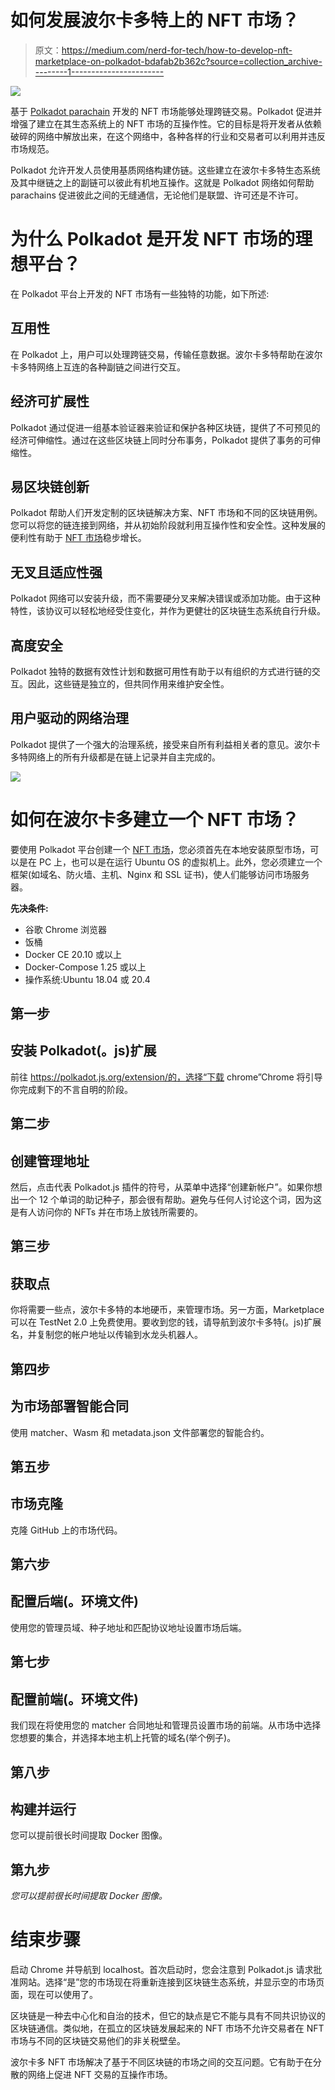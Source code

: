 # 如何发展波尔卡多特上的 NFT 市场？

> 原文：<https://medium.com/nerd-for-tech/how-to-develop-nft-marketplace-on-polkadot-bdafab2b362c?source=collection_archive---------1----------------------->

![](img/c6ad10157cfd8aadca5f5df99c8f7344.png)

基于 [Polkadot parachain](https://www.leewayhertz.com/build-parachain-on-polkadot/) 开发的 NFT 市场能够处理跨链交易。Polkadot 促进并增强了建立在其生态系统上的 NFT 市场的互操作性。它的目标是将开发者从依赖破碎的网络中解放出来，在这个网络中，各种各样的行业和交易者可以利用并违反市场规范。

Polkadot 允许开发人员使用基质网络构建仿链。这些建立在波尔卡多特生态系统及其中继链之上的副链可以彼此有机地互操作。这就是 Polkadot 网络如何帮助 parachains 促进彼此之间的无缝通信，无论他们是联盟、许可还是不许可。

# 为什么 Polkadot 是开发 NFT 市场的理想平台？

在 Polkadot 平台上开发的 NFT 市场有一些独特的功能，如下所述:

## 互用性

在 Polkadot 上，用户可以处理跨链交易，传输任意数据。波尔卡多特帮助在波尔卡多特网络上互连的各种副链之间进行交互。

## 经济可扩展性

Polkadot 通过促进一组基本验证器来验证和保护各种区块链，提供了不可预见的经济可伸缩性。通过在这些区块链上同时分布事务，Polkadot 提供了事务的可伸缩性。

## 易区块链创新

Polkadot 帮助人们开发定制的区块链解决方案、NFT 市场和不同的区块链用例。您可以将您的链连接到网络，并从初始阶段就利用互操作性和安全性。这种发展的便利性有助于 [NFT 市场](https://www.leewayhertz.com/nft-marketplace-development-company/)稳步增长。

## 无叉且适应性强

Polkadot 网络可以安装升级，而不需要硬分叉来解决错误或添加功能。由于这种特性，该协议可以轻松地经受住变化，并作为更健壮的区块链生态系统自行升级。

## 高度安全

Polkadot 独特的数据有效性计划和数据可用性有助于以有组织的方式进行链的交互。因此，这些链是独立的，但共同作用来维护安全性。

## 用户驱动的网络治理

Polkadot 提供了一个强大的治理系统，接受来自所有利益相关者的意见。波尔卡多特网络上的所有升级都是在链上记录并自主完成的。

![](img/b2e9acecd8a3652dd953c15a3d2fba44.png)

# 如何在波尔卡多建立一个 NFT 市场？

要使用 Polkadot 平台创建一个 [NFT 市场](https://www.leewayhertz.com/nft-marketplace/)，您必须首先在本地安装原型市场，可以是在 PC 上，也可以是在运行 Ubuntu OS 的虚拟机上。此外，您必须建立一个框架(如域名、防火墙、主机、Nginx 和 SSL 证书)，使人们能够访问市场服务器。

**先决条件:**

*   谷歌 Chrome 浏览器
*   饭桶
*   Docker CE 20.10 或以上
*   Docker-Compose 1.25 或以上
*   操作系统:Ubuntu 18.04 或 20.4

## 第一步

## 安装 Polkadot(。js)扩展

前往 https://polkadot.js.org/extension/的，选择“下载 chrome”Chrome 将引导你完成剩下的不言自明的阶段。

## 第二步

## 创建管理地址

然后，点击代表 Polkadot.js 插件的符号，从菜单中选择“创建新帐户”。如果你想出一个 12 个单词的助记种子，那会很有帮助。避免与任何人讨论这个词，因为这是有人访问你的 NFTs 并在市场上放钱所需要的。

## 第三步

## 获取点

你将需要一些点，波尔卡多特的本地硬币，来管理市场。另一方面，Marketplace 可以在 TestNet 2.0 上免费使用。要收到您的钱，请导航到波尔卡多特(。js)扩展名，并复制您的帐户地址以传输到水龙头机器人。

## 第四步

## 为市场部署智能合同

使用 matcher、Wasm 和 metadata.json 文件部署您的智能合约。

## 第五步

## 市场克隆

克隆 GitHub 上的市场代码。

## 第六步

## 配置后端(。环境文件)

使用您的管理员域、种子地址和匹配协议地址设置市场后端。

## 第七步

## 配置前端(。环境文件)

我们现在将使用您的 matcher 合同地址和管理员设置市场的前端。从市场中选择您想要的集合，并选择本地主机上托管的域名(举个例子)。

## 第八步

## 构建并运行

您可以提前很长时间提取 Docker 图像。

## 第九步

*您可以提前很长时间提取 Docker 图像。*

# 结束步骤

启动 Chrome 并导航到 localhost。首次启动时，您会注意到 Polkadot.js 请求批准网站。选择“是”您的市场现在将重新连接到区块链生态系统，并显示空的市场页面，现在可以使用了。

区块链是一种去中心化和自治的技术，但它的缺点是它不能与具有不同共识协议的区块链通信。类似地，在孤立的区块链发展起来的 NFT 市场不允许交易者在 NFT 市场与不同的区块链交易他们的非关税壁垒。

波尔卡多 NFT 市场解决了基于不同区块链的市场之间的交互问题。它有助于在分散的网络上促进 NFT 交易的互操作市场。